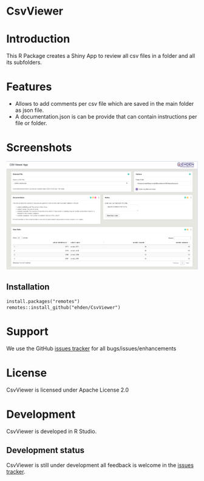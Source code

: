 # CsvViewer

# Introduction
This R Package creates a Shiny App to review all csv files in a folder and all its subfolders.

# Features

- Allows to add comments per csv file which are saved in the main folder as json file.
- A documentation.json is can be provide that can contain instructions per file or folder.

# Screenshots

<img src="https://github.com/EHDEN/CSVViewer/raw/main/extras/screenshot.png"/>


## Installation

```
install.packages("remotes")
remotes::install_github("ehden/CsvViewer")
```

# Support

We use the GitHub [issues tracker](https://github.com/EHDEN/CSVViewer/issues) for all bugs/issues/enhancements

# License
CsvViewer is licensed under Apache License 2.0

# Development
CsvViewer is developed in R Studio.

## Development status
CsvViewer is still under development all feedback is welcome in the [issues tracker](https://github.com/EHDEN/CSVViewer/issues).